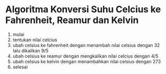 # Algoritma Konversi Suhu Celcius ke Fahrenheit, Reamur dan Kelvin

1. mulai
2. tentukan nilai celcius
3. ubah celsius ke fahrenheit dengan menambah nilai celsius dengan 32 lalu dikalikan 9/5
4. ubah celsius ke reamur dengan mengkalikan nilai celcius dengan 4/5
5. ubah celsius ke kelvin dengan menambahkan nilai celsius dengan 273
6. selesai